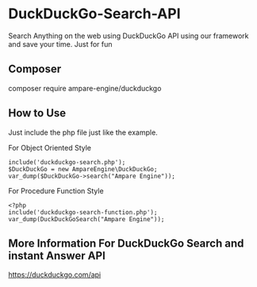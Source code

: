 # DuckDuckGo-Search-API
Search Anything on the web using DuckDuckGo API using our framework and save your time. Just for fun


## Composer 
composer require ampare-engine/duckduckgo

## How to Use

Just include the php file just like the example.

For Object Oriented Style
```
include('duckduckgo-search.php');
$DuckDuckGo = new AmpareEngine\DuckDuckGo;
var_dump($DuckDuckGo->search("Ampare Engine"));
```

For Procedure Function Style
```
<?php
include('duckduckgo-search-function.php');
var_dump(DuckDuckGoSearch("Ampare Engine"));
```

## More Information For DuckDuckGo Search and instant Answer API

https://duckduckgo.com/api
